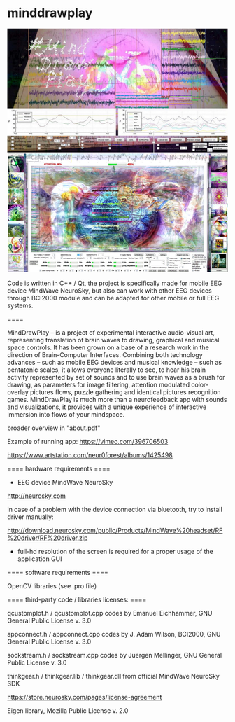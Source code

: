 # minddrawplay

![MindDrawPlay screen](mdpscreen.jpg)
![MindDrawPlay screen2](mdpscreen_2.jpg)

Code is written in C++ / Qt, the project is specifically made for mobile EEG device MindWave NeuroSky, 
but also can work with other EEG devices through BCI2000 module and can be adapted for other mobile or full EEG systems.

====

MindDrawPlay – is a project of experimental interactive audio-visual art, 
representing translation of brain waves to drawing, graphical and musical space controls. 
It has been grown on a base of a research work in the direction of Brain-Computer Interfaces. 
Combining both technology advances – such as mobile EEG devices and musical knowledge – 
such as pentatonic scales, it allows everyone literally to see, to hear his brain activity 
represented by set of sounds and to use brain waves as a brush for drawing, as parameters 
for image filtering, attention modulated color-overlay pictures flows, puzzle gathering 
and identical pictures recognition games. MindDrawPlay is much more than a neurofeedback app
with sounds and visualizations, it provides with a unique experience 
of interactive immersion into flows of your mindspace.

broader overview in "about.pdf" 

Example of running app: https://vimeo.com/396706503

https://www.artstation.com/neur0forest/albums/1425498

==== hardware requirements ====

- EEG device MindWave NeuroSky

http://neurosky.com

in case of a problem with the device connection via bluetooth, try to install driver manually:

http://download.neurosky.com/public/Products/MindWave%20headset/RF%20driver/RF%20driver.zip

- full-hd resolution of the screen is required for a proper usage of the application GUI

====  software requirements ====

OpenCV libraries (see .pro file)

==== third-party code / libraries licenses: ====

qcustomplot.h / qcustomplot.cpp codes by Emanuel Eichhammer, GNU General Public License v. 3.0

appconnect.h / appconnect.cpp codes by J. Adam Wilson, BCI2000, GNU General Public License v. 3.0

sockstream.h / sockstream.cpp codes by Juergen Mellinger, GNU General Public License v. 3.0

thinkgear.h / thinkgear.lib / thinkgear.dll from official MindWave NeuroSky SDK

https://store.neurosky.com/pages/license-agreement

Eigen library, Mozilla Public License v. 2.0
